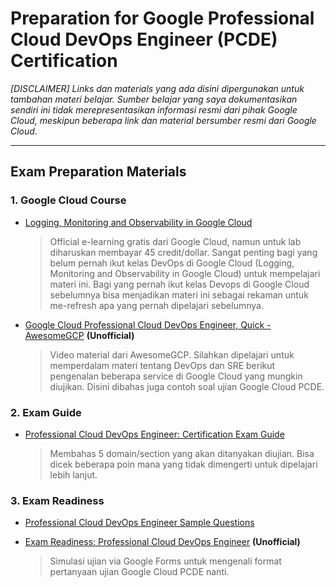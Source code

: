 # Preparation for Google Professional Cloud DevOps Engineer (PCDE) Certification
_[DISCLAIMER] Links dan materials yang ada disini dipergunakan untuk tambahan materi belajar. Sumber belajar yang saya dokumentasikan sendiri ini tidak merepresentasikan informasi resmi dari pihak Google Cloud, meskipun beberapa link dan material bersumber resmi dari Google Cloud._

---
## Exam Preparation Materials
### 1. Google Cloud Course
- [Logging, Monitoring and Observability in Google Cloud](https://www.cloudskillsboost.google/course_templates/99)

    > Official e-learning gratis dari Google Cloud, namun untuk lab diharuskan membayar 45 credit/dollar. Sangat penting bagi yang belum pernah ikut kelas DevOps di Google Cloud (Logging, Monitoring and Observability in Google Cloud) untuk mempelajari materi ini. Bagi yang pernah ikut kelas Devops di Google Cloud sebelumnya bisa menjadikan materi ini sebagai rekaman untuk me-refresh apa yang pernah dipelajari sebelumnya.

- [Google Cloud Professional Cloud DevOps Engineer, Quick - AwesomeGCP](https://www.youtube.com/playlist?list=PLQMsfKRZZviTkHaBZQNYKvX2JnKG91_AF) **(Unofficial)**

    > Video material dari AwesomeGCP. Silahkan dipelajari untuk memperdalam materi tentang DevOps dan SRE berikut pengenalan beberapa service di Google Cloud yang mungkin diujikan. Disini dibahas juga contoh soal ujian Google Cloud PCDE.

### 2. Exam Guide
- [Professional Cloud DevOps Engineer: Certification Exam Guide](https://cloud.google.com/learn/certification/guides/cloud-devops-engineer)

    > Membahas 5 domain/section yang akan ditanyakan diujian. Bisa dicek beberapa poin mana yang tidak dimengerti untuk dipelajari lebih lanjut.

### 3. Exam Readiness
- [Professional Cloud DevOps Engineer Sample Questions](https://docs.google.com/forms/d/e/1FAIpQLSdpk564uiDvdnqqyPoVjgpBp0TEtgScSFuDV7YQvRSumwUyoQ/viewform)
- [Exam Readiness: Professional Cloud DevOps Engineer](https://forms.gle/yp5JaHMn9jYYxKUz6) **(Unofficial)**

    > Simulasi ujian via Google Forms untuk mengenali format pertanyaan ujian Google Cloud PCDE nanti.
